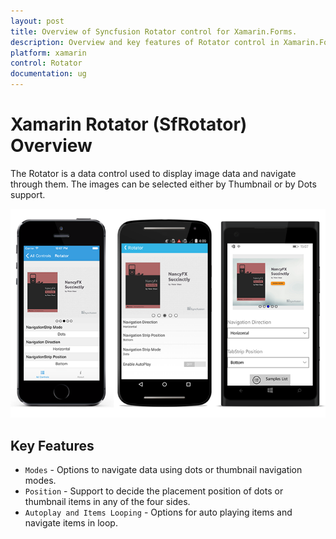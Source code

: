 ```yaml
---
layout: post
title: Overview of Syncfusion Rotator control for Xamarin.Forms.
description: Overview and key features of Rotator control in Xamarin.Forms
platform: xamarin 
control: Rotator 
documentation: ug
---
```


# Xamarin Rotator (SfRotator) Overview

The Rotator is a data control used to display image data and navigate through them. The images can be selected either by Thumbnail or by Dots support.

![](images/overview.png)
 
## Key Features

* `Modes` - Options to navigate data using dots or thumbnail navigation modes.
* `Position` - Support to decide the placement position of dots or thumbnail items in any of the four sides.
* `Autoplay and Items Looping` - Options for auto playing items and navigate items in loop.